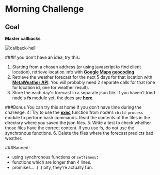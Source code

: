 # Morning Challenge

## Goal
**Master callbacks**

![callback-hell](https://s3-ap-southeast-1.amazonaws.com/kipalog.com/B4UaJfMCQAE67QB.png_mnu9u7omer)

###If you don't have an idea, try this:
1. Starting from a chosen address (or using javascript to find client location), retrieve location info with **[Google Maps geocoding](https://developers.google.com/maps/documentation/geocoding/intro#geocoding)**
2. Retrieve the weather forecast for the next 5 days for that location with **[MetaWeather API](https://www.metaweather.com/api)**. You will probably need 2 separate calls for that (one for location id, one for weather result).
3. Store the each day's forecast in a separate json file. If you haven't tried node's **fs** module yet, the docs are **[here](https://nodejs.org/api/fs.html#fs_fs_writefile_file_data_options_callback)**.

###Bonus
You can try this at home if you don't have time during the challenge.
4. Try to use the **[exec](https://nodejs.org/api/child_process.html#child_process_child_process_exec_command_options_callback)** function from node's ```child-process``` module to perform bash commands. Read the contents of the files in the directory where you saved the json files.
5. Write a test to check whether those files have the correct content. If you use fs, do not use the synchronous functions.
6. Delete the files where the forecast predicts bad weather.

###Banned:
* using synchronous functions or ```setTimeout```
* functions which are longer than 4 lines.
* promises... :( :( pity, they're actually fun.
